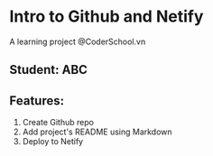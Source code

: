 # Intro to Github and Netify  
A learning project @CoderSchool.vn  
## Student: ABC <br>

## Features:

1. Create Github repo
1. Add project's README using Markdown
1. Deploy to Netify